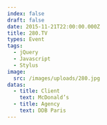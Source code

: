 ```yaml
---
index: false
draft: false
date: 2015-11-21T22:00:00.000Z
title: 280.TV
types: Event
tags:
  - jQuery
  - Javascript
  - Stylus
image:
  src: /images/uploads/280.jpg
datas:
  - title: Client
    text: McDonald’s
  - title: Agency
    text: DDB Paris
---
```

